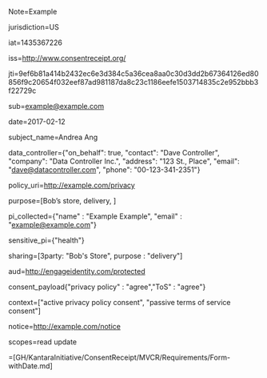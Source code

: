 Note=Example

jurisdiction=US

iat=1435367226

iss=http://www.consentreceipt.org/

jti=9ef6b81a414b2432ec6e3d384c5a36cea8aa0c30d3dd2b67364126ed80856f9c20654f032eef87ad981187da8c23c1186eefe1503714835c2e952bbb3f22729c

sub=example@example.com

date=<span class="definedterm">2017-02-12</span>

subject_name=Andrea Ang

data_controller={"on_behalf": true, "contact": "Dave Controller", "company": "Data Controller Inc.", "address": "123 St., Place", "email": "dave@datacontroller.com", "phone": "00-123-341-2351"}
	
policy_uri=http://example.com/privacy

purpose=[Bob’s store, delivery, ]

pi_collected={"name" : "Example Example", "email" : "example@example.com"}

sensitive_pi={"health"}

sharing=[3party: "Bob's Store", purpose : "delivery"]

aud=http://engageidentity.com/protected

consent_payload{"privacy policy" : "agree","ToS" : "agree"}

context=["active privacy policy consent", "passive terms of service consent"]

notice=http://example.com/notice

scopes=read update

=[GH/KantaraInitiative/ConsentReceipt/MVCR/Requirements/Form-withDate.md]